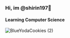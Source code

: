 ### Hi, im @shirin197👋
#### Learning Computer Science

![BlueYodaCookies (2)](https://user-images.githubusercontent.com/73479005/114016673-5f233e80-986b-11eb-96ae-631c6f9ac93f.png)


<!--
**shirin197/shirin197** is a ✨ _special_ ✨ repository because its `README.md` (this file) appears on your GitHub profile.

Here are some ideas to get you started:

- 🔭 I’m currently working on ...
- 🌱 I’m currently learning ...
- 👯 I’m looking to collaborate on ...
- 🤔 I’m looking for help with ...
- 💬 Ask me about ...
- 📫 How to reach me: ...
- 😄 Pronouns: ...
- ⚡ Fun fact: ...
-->
